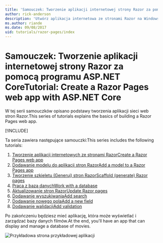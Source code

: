 ```yaml
---
title: 'Samouczek: Tworzenie aplikacji internetowej strony Razor za pomocą programu ASP.NET Core'
author: rick-anderson
description: 'Utwórz aplikacja internetowa ze stronami Razor na Windows za pomocą programu Visual Studio, platformy ASP.NET Core i programem EF Core.'
ms.author: riande
ms.date: 09/08/2017
uid: tutorials/razor-pages/index
---
```

# <a name="tutorial-create-a-razor-pages-web-app-with-aspnet-core"></a><span data-ttu-id="6e220-103">Samouczek: Tworzenie aplikacji internetowej strony Razor za pomocą programu ASP.NET Core</span><span class="sxs-lookup"><span data-stu-id="6e220-103">Tutorial: Create a Razor Pages web app with ASP.NET Core</span></span>

<span data-ttu-id="6e220-104">W tej serii samouczków opisano podstawy tworzenia aplikacji sieci web stron Razor.</span><span class="sxs-lookup"><span data-stu-id="6e220-104">This series of tutorials explains the basics of building a Razor Pages web app.</span></span> 

[!INCLUDE[](~/includes/advancedRP.md)]

<span data-ttu-id="6e220-105">Ta seria zawiera następujące samouczki:</span><span class="sxs-lookup"><span data-stu-id="6e220-105">This series includes the following tutorials:</span></span>

1. [<span data-ttu-id="6e220-106">Tworzenie aplikacji internetowych ze stronami Razor</span><span class="sxs-lookup"><span data-stu-id="6e220-106">Create a Razor Pages web app</span></span>](xref:tutorials/razor-pages/razor-pages-start)
1. [<span data-ttu-id="6e220-107">Dodawanie modelu do aplikacji stron Razor</span><span class="sxs-lookup"><span data-stu-id="6e220-107">Add a model to a Razor Pages app</span></span>](xref:tutorials/razor-pages/model)
1. [<span data-ttu-id="6e220-108">Tworzenie szkieletu (Generuj) stron Razor</span><span class="sxs-lookup"><span data-stu-id="6e220-108">Scaffold (generate) Razor pages</span></span>](xref:tutorials/razor-pages/page)
1. [<span data-ttu-id="6e220-109">Praca z bazą danych</span><span class="sxs-lookup"><span data-stu-id="6e220-109">Work with a database</span></span>](xref:tutorials/razor-pages/sql)
1. [<span data-ttu-id="6e220-110">Aktualizowanie stron Razor</span><span class="sxs-lookup"><span data-stu-id="6e220-110">Update Razor pages</span></span>](xref:tutorials/razor-pages/da1)
1. [<span data-ttu-id="6e220-111">Dodawanie wyszukiwania</span><span class="sxs-lookup"><span data-stu-id="6e220-111">Add search</span></span>](xref:tutorials/razor-pages/search)
1. [<span data-ttu-id="6e220-112">Dodawanie nowego pola</span><span class="sxs-lookup"><span data-stu-id="6e220-112">Add a new field</span></span>](xref:tutorials/razor-pages/new-field)
1. [<span data-ttu-id="6e220-113">Dodawanie walidacji</span><span class="sxs-lookup"><span data-stu-id="6e220-113">Add validation</span></span>](xref:tutorials/razor-pages/validation)

<span data-ttu-id="6e220-114">Po zakończeniu będziesz mieć aplikację, która może wyświetlać i zarządzać bazy danych filmów.</span><span class="sxs-lookup"><span data-stu-id="6e220-114">At the end, you'll have an app that can display and manage a database of movies.</span></span>

![Przykładowa strona przykładowej aplikacji](index/_static/sample-page.png)
